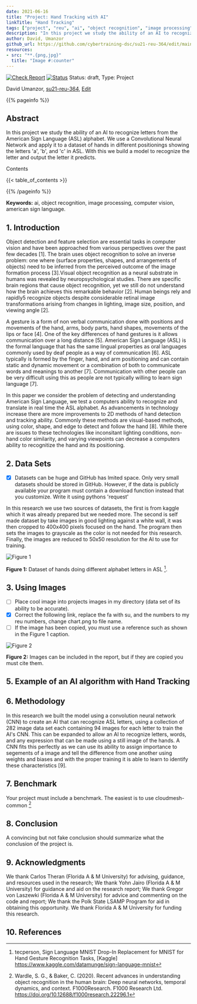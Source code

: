 ```yaml
---
date: 2021-06-16
title: "Project: Hand Tracking with AI"
linkTitle: "Hand Tracking"
tags: ["project", "reu", "ai", "object recognition", "image processing", "computer vision"]
description: "In this project we study the ability of an AI to recognize letters from the American Sign Language (ASL) alphabet. We use a Convolutional Neural Network and apply it to a dataset of hands in different positionings showing the letters 'a', 'b', and 'c' in ASL. With this we build a model to recognize the letter and output the letter it predicts."
author: David, Umanzor
github_url: https://github.com/cybertraining-dsc/su21-reu-364/edit/main/project/index.md
resources:
- src: "**.{png,jpg}"
  title: "Image #:counter"
---
```


[![Check Report](https://github.com/cybertraining-dsc/su21-reu-364/workflows/Check%20Report/badge.svg)](https://github.com/cybertraining-dsc/su21-reu-364/actions)
[![Status](https://github.com/cybertraining-dsc/su21-reu-364/workflows/Status/badge.svg)](https://github.com/cybertraining-dsc/su21-reu-364/actions)
Status: draft, Type: Project


David Umanzor, [su21-reu-364](https://github.com/cybertraining-dsc/su21-reu-364), [Edit](https://github.com/cybertraining-dsc/su21-reu-364/blob/main/project/index.md)

{{% pageinfo %}}

## Abstract

In this project we study the ability of an AI to recognize letters from the American Sign Language (ASL) alphabet. We use a Convolutional Neural Network and apply it to a dataset of hands in different positionings showing the letters 'a', 'b', and 'c' in ASL. With this we build a model to recognize the letter and output the letter it predicts.

Contents

{{< table_of_contents >}}

{{% /pageinfo %}}

**Keywords:** ai, object recognition, image processing, computer vision, american sign language. 

## 1. Introduction

Object detection and feature selection are essential tasks in computer vision and have been approached from various perspectives over the past few decades [1]. The brain uses object recognition to solve an inverse problem: one where (surface properties, shapes, and arrangements of objects) need to be inferred from the perceived outcome of the image formation process [3].Visual object recognition as a neural substrate in humans was revealed by neuropsychological studies. There are specific brain regions that cause object recognition, yet we still do not understand how the brain achieves this remarkable behavior [2]. Human beings rely and rapidly5 recognize objects despite considerable retinal image transformations arising from changes in lighting, image size, position, and viewing angle [2].

A gesture is a form of non verbal communication done with positions and movements of the hand, arms, body parts, hand shapes, movements of the lips or face [4]. One of the key differences of hand gestures is it allows communication over a long distance [5]. American Sign Language (ASL) is the formal language that has the same lingual properties as oral languages commonly used by deaf people as a way of communication [6]. ASL typically is formed by the finger, hand, and arm positioning and can contain static and dynamic movement or a combination of both to communicate words and meanings to another [7]. Communication with other people can be very difficult using this as people are not typically willing to learn sign language [7].

In this paper we consider the problem of detecting and understanding American Sign Language, we test a computers ability to recognize and translate in real time the ASL alphabet. As advancements in technology increase there are more improvements to 2D methods of hand detection and tracking ability. Commonly these methods are visual-based methods, using color, shape, and edge to detect and follow the hand [8]. While there are issues to these technologies like inconsitant lighting conditions, non-hand color similarity, and varying viewpoints can decrease a computers ability to recognitize the hand and its positioning.

## 2. Data Sets

- [X] Datasets can be huge and GitHub has lmited space. Only very small datasets should be stored in GitHub. 
  However, if the data is publicly available your program must contain a download function instead that you customize. 
  Write it using pythons 'request'
  
In this research we use two sources of datasets, the first is from kaggle which it was already prepared but we needed more. The second is self made dataset by take images in good lighting against a white wall, it was then cropped to 400x400 pixels focused on the hand. The program then sets the images to grayscale as the color is not needed for this research. Finally, the images are reduced to 50x50 resolution for the AI to use for training.

![Figure 1](https://github.com/cybertraining-dsc/su21-reu-364/blob/main/project/images/Hand%20B%20Dataset%20Demo.png)

**Figure 1:** Dataset of hands doing different alphabet letters in ASL [^5].

## 3. Using Images

- [ ] Place cool image into projects images in my directory (data set of its ability to be accurate).
- [X] Correct the following link, replace the fa with su, and the numbers to my reu numbers, change chart.png to file name.
- [ ] If the image has been copied, you must use a reference such as shown in the Figure 1 caption.

![Figure 2](https://github.com/cybertraining-dsc/su21-reu-364/raw/main/project/images/.png)

**Figure 2:** Images can be included in the report, but if they are copied you must cite them.

## 5. Example of an AI algorithm with Hand Tracking



## 6. Methodology

In this research we built the model using a convolution neural network (CNN) to create an AI that can recognize ASL letters, using a collection of 282 image data set each containing 94 images for each letter to train the AI's CNN. This can be expanded to allow an AI to recognize letters, words, and any expression that can be made using a still image of the hands. A CNN fits this perfectly as we can use its ability to assign importance to segements of a image and tell the difference from one another using weights and biases and with the proper training it is able to learn to identify these characteristics [9].



## 7. Benchmark

Your project must include a benchmark. The easiest is to use cloudmesh-common [^2]

## 8. Conclusion

A convincing but not fake conclusion should summarize what the conclusion of the project is.

## 9. Acknowledgments

We thank Carlos Theran (Florida A & M University) for advising, guidance, and resources used in the research; We thank Yohn Jairo (Florida A & M University) for guidance and aid on the research report; We thank Gregor von Laszewki (Florida A & M University) for advice and commenting on the code and report; We thank the Polk State LSAMP Program for aid in obtaining this opportunity. We thank Florida A & M University for funding this research.

## 10. References

[^1]: Pan, T.-Y., Zhang, C., Li, Y., Hu, H., Xuan, D., Changpinyo, S., Gong, B., &amp; Chao, W.-L. (2021, July 5). On Model Calibration for Long-Tailed Object Detection and Instance Segmentation. arXiv.org.
      https://arxiv.org/abs/2107.02170. 

[^2]: Wardle, S. G., & Baker, C. (2020). Recent advances in understanding object recognition in the human brain: Deep neural networks, temporal dynamics, and context. F1000Research. F1000 Research Ltd.
      <https://doi.org/10.12688/f1000research.22296.1>

[^3]: Wardle, S. G., & Baker, C. (2020). Recent advances in understanding object recognition in the human brain: Deep neural networks, temporal dynamics, and context. F1000Research. F1000 Research Ltd. 
      <https://doi.org/10.12688/f1000research.22296.1>

[^4]: Dabre, K., & Dholay, S. (2014). Machine learning model for sign language interpretation using webcam images. 2014 International Conference on Circuits, Systems, Communication and Information Technology Applications (CSCITA), 317-321.
      <https://ieeexplore.ieee.org/document/6839279>

[^5]: tecperson, Sign Language MNIST Drop-In Replacement for MNIST for Hand Gesture Recognition Tasks, [Kaggle] 
      <https://www.kaggle.com/datamunge/sign-language-mnist>

[^6]: U.S. Department of Health and Human Services. (n.d.). American Sign Language. National Institute of Deafness and Other Communication Disorders.
      <https://www.nidcd.nih.gov/health/american-sign-language>

[^7]: A. Rahagiyanto, A. Basuki, R. Sigit, A. Anwar and M. Zikky, "Hand Gesture Classification for Sign Language Using Artificial Neural Network," 2017 21st International Computer Science and Engineering Conference (ICSEC), 2017, pp. 1-5, 
      <doi: 10.1109/ICSEC.2017.8443898>

[^8]: Jiayi Wang, Franziska Mueller, Florian Bernard, Suzanne Sorli, Oleksandr Sotnychenko, Neng Qian, Miguel A. Otaduy, Dan Casas, and Christian Theobalt. 2020. RGB2Hands: real-time tracking of 3D hand interactions from monocular RGB video. ACM Trans. Graph. 39, 6, Article 218 (December 2020), 16 pages.
      <https://doi.org/10.1145/3414685.3417852>
      
[^9]: https://towardsdatascience.com/understanding-cnn-convolutional-neural-network-69fd626ee7d4
